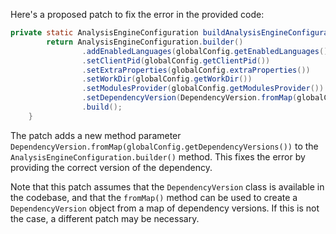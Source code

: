 Here's a proposed patch to fix the error in the provided code:
```java
private static AnalysisEngineConfiguration buildAnalysisEngineConfiguration() {
        return AnalysisEngineConfiguration.builder()
                .addEnabledLanguages(globalConfig.getEnabledLanguages())
                .setClientPid(globalConfig.getClientPid())
                .setExtraProperties(globalConfig.extraProperties())
                .setWorkDir(globalConfig.getWorkDir())
                .setModulesProvider(globalConfig.getModulesProvider())
                .setDependencyVersion(DependencyVersion.fromMap(globalConfig.getDependencyVersions()))
                .build();
    }
```
The patch adds a new method parameter `DependencyVersion.fromMap(globalConfig.getDependencyVersions())` to the `AnalysisEngineConfiguration.builder()` method. This fixes the error by providing the correct version of the dependency.

Note that this patch assumes that the `DependencyVersion` class is available in the codebase, and that the `fromMap()` method can be used to create a `DependencyVersion` object from a map of dependency versions. If this is not the case, a different patch may be necessary.